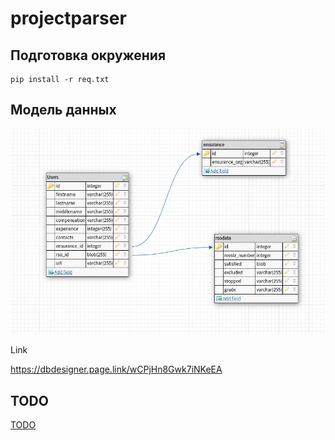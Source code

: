 # projectparser


## Подготовка окружения

```
pip install -r req.txt
```

## Модель данных

![ER](ER_diag.png)

Link

https://dbdesigner.page.link/wCPjHn8Gwk7iNKeEA



## TODO

[TODO](TODO.md)
